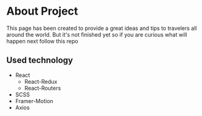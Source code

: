 # About Project

This page has been created to provide a great ideas and tips to travelers all around the world. But it's not finished yet so if you are curious what will happen next follow this repo

## Used technology

- React
  - React-Redux
  - React-Routers
- SCSS
- Framer-Motion
- Axios
